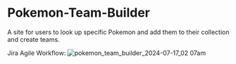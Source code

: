 # Pokemon-Team-Builder
A site for users to look up specific Pokemon and add them to their collection and create teams.

Jira Agile Workflow:
![pokemon_team_builder_2024-07-17_02 07am](https://github.com/user-attachments/assets/9143fccc-5938-49f7-91cb-e3f4f4da3466)
